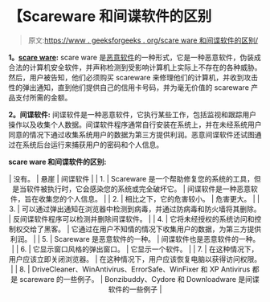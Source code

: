 # 【Scareware 和间谍软件的区别

> 原文:[https://www . geeksforgeeks . org/scare ware 和间谍软件的区别/](https://www.geeksforgeeks.org/difference-between-scareware-and-spyware/)

**1。[scare ware](https://www.geeksforgeeks.org/threats-to-information-security/):**
scare ware 是[恶意软件](https://www.geeksforgeeks.org/malware-and-its-types/)的一种形式，它是一种恶意软件，伪装成合法的计算机安全软件，并声称检测到受影响计算机上实际上不存在的各种威胁。然后，用户被告知，他们必须购买 scareware 来修理他们的计算机，并收到攻击性的弹出通知，直到他们提供自己的信用卡号码，并为毫无价值的 scareware 产品支付所需的金额。

**2。间谍软件:**
间谍软件是一种恶意软件，它执行某些工作，包括监视和跟踪用户操作以及收集个人数据。间谍软件程序通常自行安装在系统上，并在未经系统用户同意的情况下通过收集系统用户的数据为第三方提供利润。恶意间谍软件还试图通过在系统后台运行来捕获用户的密码和个人信息。

**scare ware 和间谍软件的区别:**

<center>

| 没有。 | 悬崖 | 间谍软件 |
| 1. | Scareware 是一个帮助修复您的系统的工具，但是当软件被执行时，它会感染您的系统或完全破坏它。 | 间谍软件是一种恶意软件，旨在收集您的个人信息。 |
| 2. | 相比之下，它的危害较小。 | 危害更大。 |
| 3. | 可以通过弹出通知在浏览器中检测到病毒，并通过防病毒和防火墙将其删除。 | 反间谍软件程序可以检测并删除间谍软件。 |
| 4. | 它将未经授权的系统访问和控制权交给了黑客。 | 它通过在用户不知情的情况下收集用户的数据，为第三方提供利润。 |
| 5. | Scareware 是恶意软件的一种。 | 间谍软件也是恶意软件的一种。 |
| 6. | 它显示窗口风格的弹出窗口。 | 它显示一个软件。 |
| 7. | 在这种情况下，用户应该立即关闭浏览器。 | 在这种情况下，用户应该恢复电脑以获得访问权限。 |
| 8. | DriveCleaner、WinAntivirus、ErrorSafe、WinFixer 和 XP Antivirus 都是 scareware 的一些例子。 | Bonzibuddy、Cydore 和 Downloadware 是间谍软件的一些例子 |

</center>